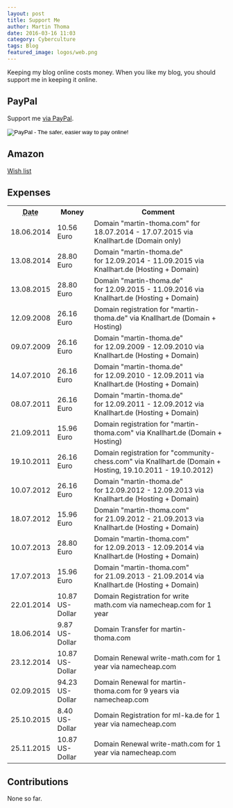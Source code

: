 ```yaml
---
layout: post
title: Support Me
author: Martin Thoma
date: 2016-03-16 11:03
category: Cyberculture
tags: Blog
featured_image: logos/web.png
---
```

Keeping my blog online costs money. When you like my blog, you should support
me in keeping it online.


## PayPal
Support me [via PayPal](https://www.paypal.me/MartinThoma).

<form action="https://www.paypal.com/cgi-bin/webscr" method="post" target="_top">
<input type="hidden" name="cmd" value="_s-xclick">
<input type="hidden" name="hosted_button_id" value="MT84T2J4YB7F2">
<input type="image" src="https://www.paypalobjects.com/en_US/i/btn/btn_donateCC_LG.gif" border="0" name="submit" alt="PayPal - The safer, easier way to pay online!">
<img alt=" " border="0" src="https://www.paypalobjects.com/de_DE/i/scr/pixel.gif" width="1" height="1">
</form>

## Amazon

[Wish list](http://www.amazon.de/registry/wishlist/2M6EGNFH2KLUS)


## Expenses


<table>
    <tr>
        <th><abbr title="DD.MM.YYYY">Date</abbr></th>
        <th>Money</th>
        <th>Comment</th>
    </tr>
    <tr>
        <td>18.06.2014</td>
        <td>10.56 Euro</td>
        <td>Domain "martin-thoma.com" for 18.07.2014 - 17.07.2015 via Knallhart.de (Domain only)</td>
    </tr>
    <tr>
        <td>13.08.2014</td>
        <td>28.80 Euro</td>
        <td>Domain "martin-thoma.de" for&nbsp;12.09.2014 - 11.09.2015 via Knallhart.de (Hosting + Domain)</td>
    </tr>
    <tr>
        <td>13.08.2015</td>
        <td>28.80 Euro</td>
        <td>Domain "martin-thoma.de" for&nbsp;12.09.2015    -    11.09.2016&nbsp;via Knallhart.de (Hosting + Domain)</td>
    </tr>
    <tr>
        <td>12.09.2008</td>
        <td>26.16 Euro</td>
        <td>Domain registration for "martin-thoma.de" via Knallhart.de (Domain + Hosting)</td>
    </tr>
    <tr>
        <td>09.07.2009</td>
        <td>26.16 Euro</td>
        <td>Domain "martin-thoma.de" for&nbsp;12.09.2009 - 12.09.2010&nbsp;via Knallhart.de (Hosting + Domain)</td>
    </tr>
    <tr>
        <td>14.07.2010</td>
        <td>26.16 Euro</td>
        <td>Domain "martin-thoma.de" for&nbsp;12.09.2010 - 12.09.2011&nbsp;via Knallhart.de (Hosting + Domain)</td>
    </tr>
    <tr>
        <td>08.07.2011</td>
        <td>26.16 Euro</td>
        <td>Domain "martin-thoma.de" for&nbsp;12.09.2011 - 12.09.2012&nbsp;via Knallhart.de (Hosting + Domain)</td>
    </tr>
    <tr>
        <td>21.09.2011</td>
        <td>15.96 Euro</td>
        <td>Domain registration for "martin-thoma.com" via Knallhart.de (Domain + Hosting)</td>
    </tr>
    <tr>
        <td>19.10.2011</td>
        <td>26.16 Euro</td>
        <td>Domain registration for "community-chess.com" via Knallhart.de (Domain + Hosting, 19.10.2011 - 19.10.2012)</td>
    </tr>
    <tr>
        <td>10.07.2012</td>
        <td>26.16 Euro</td>
        <td>Domain "martin-thoma.de" for&nbsp;12.09.2012 - 12.09.2013&nbsp;via Knallhart.de (Hosting + Domain)</td>
    </tr>
    <tr>
        <td>18.07.2012</td>
        <td>15.96 Euro</td>
        <td>Domain "martin-thoma.com" for&nbsp;21.09.2012 - 21.09.2013&nbsp;via Knallhart.de (Hosting + Domain)</td>
    </tr>
    <tr>
        <td>10.07.2013</td>
        <td>28.80 Euro</td>
        <td>Domain "martin-thoma.com" for&nbsp;12.09.2013 - 12.09.2014&nbsp;via Knallhart.de (Hosting + Domain)</td>
    </tr>
    <tr>
        <td>17.07.2013</td>
        <td>15.96 Euro</td>
        <td>Domain "martin-thoma.com" for&nbsp;21.09.2013 - 21.09.2014&nbsp;via Knallhart.de (Hosting + Domain)</td>
    </tr>
    <tr>
        <td>22.01.2014</td>
        <td>10.87 US-Dollar</td>
        <td>Domain Registration for write math.com via namecheap.com for 1 year</td>
    </tr>
    <tr>
        <td>18.06.2014</td>
        <td>9.87 US-Dollar</td>
        <td>Domain Transfer for martin-thoma.com</td>
    </tr>
    <tr>
        <td>23.12.2014</td>
        <td>10.87 US-Dollar</td>
        <td>Domain Renewal&nbsp;write-math.com for 1 year via namecheap.com</td>
    </tr>
    <tr>
        <td>02.09.2015</td>
        <td>94.23 US-Dollar</td>
        <td>Domain Renewal for martin-thoma.com for&nbsp;9 years via namecheap.com</td>
    </tr>
    <tr>
        <td>25.10.2015</td>
        <td>8.40 US-Dollar</td>
        <td>Domain Registration for ml-ka.de for 1 year via&nbsp;namecheap.com</td>
    </tr>
    <tr>
        <td>25.11.2015</td>
        <td>10.87 US-Dollar</td>
        <td>Domain Renewal&nbsp;write-math.com for 1 year via namecheap.com</td>
    </tr>
</table>


## Contributions

None so far.
